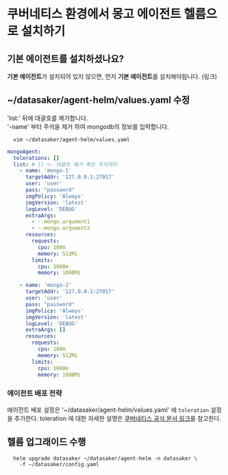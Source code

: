 # 쿠버네티스 환경에서 몽고 에이전트 헬름으로 설치하기

## 기본 에이전트를 설치하셨나요?

**기본 에이전트**가 설치되어 있지 않으면, 먼저 **기본 에이전트**를 설치해야됩니다. (링크)

## ~/datasaker/agent-helm/values.yaml 수정

'list:' 뒤에 대괄호를 제거합니다.  
'-name' 부터 주석을 제거 하여 mongodb의 정보를 입력합니다.

```shell
  vim ~/datasaker/agent-helm/values.yaml
```

```yaml
mongoAgent:
  tolerations: []
  list: # [] <- 대괄호 제거 혹은 주석처리
    - name: 'mongo-1'
      targetAddr: '127.0.0.1:27017'
      user: 'user'
      pass: "password"
      imgPolicy: 'Always'
      imgVersion: 'latest'
      logLevel: 'DEBUG'
      extraArgs:
        - --mongo.argument1
        - --mongo.argument2
      resources:
        requests:
          cpu: 100m
          memory: 512Mi
        limits:
          cpu: 1000m
          memory: 1000Mi

    - name: 'mongo-2'
      targetAddr: '127.0.0.1:27017'
      user: 'user'
      pass: "password"
      imgPolicy: 'Always'
      imgVersion: 'latest'
      logLevel: 'DEBUG'
      extraArgs: []
      resources:
        requests:
          cpu: 100m
          memory: 512Mi
        limits:
          cpu: 1000m
          memory: 1000Mi
```

### 에이전트 배포 전략

에이전트 배포 설정은 '~/datasaker/agent-helm/values.yaml' 에 `toleration` 설정을 추가한다. toleration 에 대한 자세한 설명은 [쿠버네티스 공식 문서 링크](https://kubernetes.io/docs/concepts/scheduling-eviction/taint-and-toleration/)를 참고한다.

## 헬름 업그래이드 수행

```shell
  helm upgrade datasaker ~/datasaker/agent-helm -n datasaker \
    -f ~/datasaker/config.yaml
```

